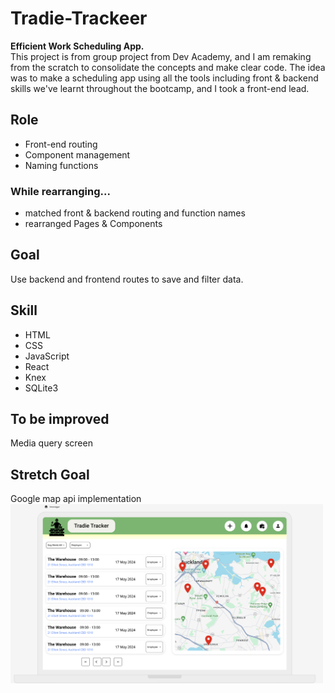 # Tradie-Trackeer

<b>Efficient Work Scheduling App.</b><br>
This project is from group project from Dev Academy, and I am remaking from the scratch to consolidate the concepts and make clear code. The idea was to make a scheduling app using all the tools including front & backend skills we've learnt throughout the bootcamp, and I took a front-end lead.

## Role

* Front-end routing
* Component management
* Naming functions 

### While rearranging...

* matched front & backend routing and function names
* rearranged Pages & Components

## Goal

Use backend and frontend routes to save and filter data.

## Skill

* HTML
* CSS
* JavaScript
* React
* Knex
* SQLite3

## To be improved

Media query screen

## Stretch Goal

Google map api implementation<br>
<img src="./client/styles/wireframe/wireframe(1).png" alt="Example Image" style="width: 500px; height: auto;">


